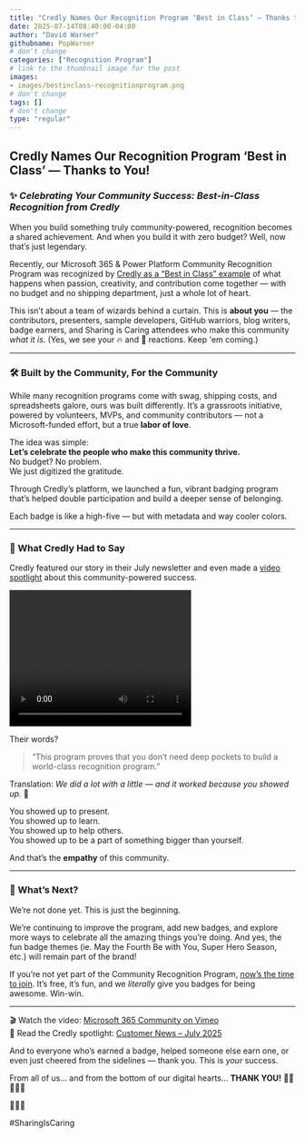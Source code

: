 ```yaml
---
title: "Credly Names Our Recognition Program ‘Best in Class’ — Thanks to You!"
date: 2025-07-14T08:40:00-04:00
author: "David Warner"
githubname: PopWarner
# don't change
categories: ["Recognition Program"]
# link to the thumbnail image for the post
images:
- images/bestinclass-recognitionprogram.png
# don't change
tags: []
# don't change
type: "regular"
---
```


## Credly Names Our Recognition Program ‘Best in Class’ — Thanks to You!

### ✨ *Celebrating Your Community Success: Best-in-Class Recognition from Credly*  

When you build something truly community-powered, recognition becomes a shared achievement. And when you build it with zero budget? Well, now that’s just legendary.

Recently, our Microsoft 365 & Power Platform Community Recognition Program was recognized by [Credly as a “Best in Class” example](https://credlyissuer.zendesk.com/hc/en-us/articles/38488322543899-How-a-Community-with-No-Budget-Built-a-Best-in-Class-Badge-Program) of what happens when passion, creativity, and contribution come together — with no budget and no shipping department, just a whole lot of heart.

This isn’t about a team of wizards behind a curtain. This is **about you** — the contributors, presenters, sample developers, GitHub warriors, blog writers, badge earners, and Sharing is Caring attendees who make this community *what it is*. (Yes, we see your 🔥 and 💯 reactions. Keep 'em coming.)

---

### 🛠️ Built by the Community, For the Community  

While many recognition programs come with swag, shipping costs, and spreadsheets galore, ours was built differently. It’s a grassroots initiative, powered by volunteers, MVPs, and community contributors — not a Microsoft-funded effort, but a true **labor of love**.

The idea was simple:  
**Let’s celebrate the people who make this community thrive.**  
No budget? No problem.  
We just digitized the gratitude.

Through Credly’s platform, we launched a fun, vibrant badging program that’s helped double participation and build a deeper sense of belonging.  

Each badge is like a high-five — but with metadata and way cooler colors.

---

### 📣 What Credly Had to Say  

Credly featured our story in their July newsletter and even made a [video spotlight](https://vimeo.com/1092563927) about this community-powered success.

<video src="video/credly-m365-power-community-best-in-class.mp4" width="320" height="240" controls></video>

Their words?

> “This program proves that you don’t need deep pockets to build a world-class recognition program.”  

Translation: *We did a lot with a little — and it worked because you showed up.* 🙌

You showed up to present.  
You showed up to learn.  
You showed up to help others.  
You showed up to be a part of something bigger than yourself.

And that’s the **empathy** of this community.

---

### 🧭 What’s Next?

We’re not done yet. This is just the beginning.

We’re continuing to improve the program, add new badges, and explore more ways to celebrate all the amazing things you’re doing. And yes, the fun badge themes (ie. May the Fourth Be with You, Super Hero Season, etc.) will remain part of the brand!

If you’re not yet part of the Community Recognition Program, [now’s the time to join](https://aka.ms/community/recognition). It’s free, it’s fun, and we *literally* give you badges for being awesome. Win-win.

---

🎬 Watch the video: [Microsoft 365 Community on Vimeo](https://vimeo.com/1092563927)  
📰 Read the Credly spotlight: [Customer News – July 2025](https://content-support.pearson.com/support/3328a0f0-a97c-43ed-a392-0c520aae03d6/Credly%20Customer%20News%20July%202025.pdf)

And to everyone who’s earned a badge, helped someone else earn one, or even just cheered from the sidelines — thank you. This is *your* success.  

From all of us… and from the bottom of our digital hearts… **THANK YOU!** 🤗😍🤩🧡💜

👏👏👏

#SharingIsCaring
